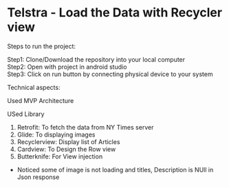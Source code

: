 # Telstra - Load the Data with Recycler view

Steps to run the project:

Step1: Clone/Download the repository into your local computer     
Step2: Open with project in android studio      
Step3: Click on run button by connecting physical device to your system    

Technical aspects:

Used MVP Architecture

USed Library
1. Retrofit: To fetch the data from NY Times server
2. Glide: To displaying images
3. Recyclerview: Display list of Articles
4. Cardview: To Design the Row view
5. Butterknife: For View injection

* Noticed some of image is not loading and titles, Description is NUll in Json response
